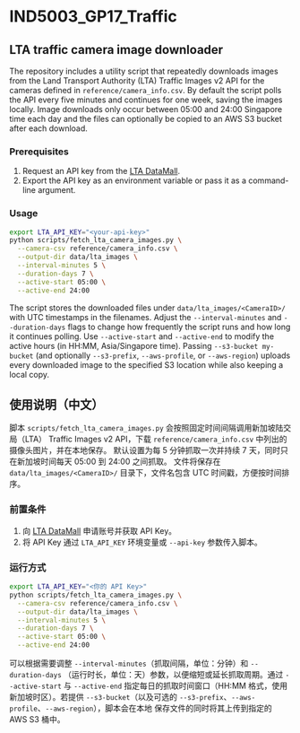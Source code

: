 # IND5003_GP17_Traffic

## LTA traffic camera image downloader

The repository includes a utility script that repeatedly downloads images from
the Land Transport Authority (LTA) Traffic Images v2 API for the cameras
defined in `reference/camera_info.csv`. By default the script polls the API
every five minutes and continues for one week, saving the images locally. Image
downloads only occur between 05:00 and 24:00 Singapore time each day and the
files can optionally be copied to an AWS S3 bucket after each download.

### Prerequisites

1. Request an API key from the [LTA DataMall](https://datamall.lta.gov.sg/).
2. Export the API key as an environment variable or pass it as a command-line
   argument.

### Usage

```bash
export LTA_API_KEY="<your-api-key>"
python scripts/fetch_lta_camera_images.py \
  --camera-csv reference/camera_info.csv \
  --output-dir data/lta_images \
  --interval-minutes 5 \
  --duration-days 7 \
  --active-start 05:00 \
  --active-end 24:00
```

The script stores the downloaded files under `data/lta_images/<CameraID>/` with
UTC timestamps in the filenames. Adjust the `--interval-minutes` and
`--duration-days` flags to change how frequently the script runs and how long it
continues polling. Use `--active-start` and `--active-end` to modify the active
hours (in HH:MM, Asia/Singapore time). Passing `--s3-bucket my-bucket` (and
optionally `--s3-prefix`, `--aws-profile`, or `--aws-region`) uploads every
downloaded image to the specified S3 location while also keeping a local copy.

## 使用说明（中文）

脚本 `scripts/fetch_lta_camera_images.py` 会按照固定时间间隔调用新加坡陆交局（LTA）
Traffic Images v2 API，下载 `reference/camera_info.csv` 中列出的摄像头图片，并在本地保存。
默认设置为每 5 分钟抓取一次并持续 7 天，同时只在新加坡时间每天 05:00 到 24:00 之间抓取。
文件将保存在 `data/lta_images/<CameraID>/` 目录下，文件名包含 UTC 时间戳，方便按时间排序。

### 前置条件

1. 向 [LTA DataMall](https://datamall.lta.gov.sg/) 申请账号并获取 API Key。
2. 将 API Key 通过 `LTA_API_KEY` 环境变量或 `--api-key` 参数传入脚本。

### 运行方式

```bash
export LTA_API_KEY="<你的 API Key>"
python scripts/fetch_lta_camera_images.py \
  --camera-csv reference/camera_info.csv \
  --output-dir data/lta_images \
  --interval-minutes 5 \
  --duration-days 7 \
  --active-start 05:00 \
  --active-end 24:00
```

可以根据需要调整 `--interval-minutes`（抓取间隔，单位：分钟）和 `--duration-days`
（运行时长，单位：天）参数，以便缩短或延长抓取周期。通过 `--active-start` 与
`--active-end` 指定每日的抓取时间窗口（HH:MM 格式，使用新加坡时区）。若提供
`--s3-bucket`（以及可选的 `--s3-prefix`、`--aws-profile`、`--aws-region`），脚本会在本地
保存文件的同时将其上传到指定的 AWS S3 桶中。
